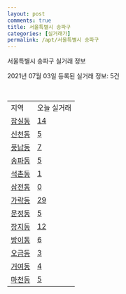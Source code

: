 ```yaml
---
layout: post
comments: true
title: 서울특별시 송파구
categories: [실거래가]
permalink: /apt/서울특별시 송파구
---
```


서울특별시 송파구 실거래 정보

2021년 07월 03일 등록된 실거래 정보: 5건

<script type="text/javascript">
  google.charts.load('current', {'packages':['corechart']});
  google.charts.setOnLoadCallback(drawChart);

  function drawChart() {
    var data = google.visualization.arrayToDataTable([['거래일', '매매', '전월세', '전매'], ['20-07', 554, 1636, 17], ['20-08', 291, 1378, 12], ['20-09', 231, 1000, 6], ['20-10', 237, 1369, 4], ['20-11', 379, 1466, 6], ['20-12', 484, 1612, 13], ['21-01', 265, 1529, 2], ['21-02', 197, 1309, 4], ['21-03', 152, 1337, 2], ['21-04', 207, 1180, 0], ['21-05', 263, 1033, 2], ['21-06', 57, 633, 1]]);

    var options = {
      title: '최근 유형별 거래량 추이',
      legend: { position: 'bottom' }
    };

    var chart = new google.visualization.LineChart(document.getElementById('columnchart_material'));
    chart.draw(data, (options));
  }
</script>

<div id="columnchart_material" style="width: 95%; margin-left: -35px"></div>
<br>
<table class="sortable">
  <tr>
    <td>지역</td>
    <td>오늘 실거래</td>
  </tr>

  
  <tr class="item">
    <td><a href="서울특별시 송파구 잠실동">잠실동</a></td>
    <td><a href="서울특별시 송파구 잠실동">14</a></td>
  </tr>
    

  <tr class="item">
    <td><a href="서울특별시 송파구 신천동">신천동</a></td>
    <td><a href="서울특별시 송파구 신천동">5</a></td>
  </tr>
    

  <tr class="item">
    <td><a href="서울특별시 송파구 풍납동">풍납동</a></td>
    <td><a href="서울특별시 송파구 풍납동">7</a></td>
  </tr>
    

  <tr class="item">
    <td><a href="서울특별시 송파구 송파동">송파동</a></td>
    <td><a href="서울특별시 송파구 송파동">5</a></td>
  </tr>
    

  <tr class="item">
    <td><a href="서울특별시 송파구 석촌동">석촌동</a></td>
    <td><a href="서울특별시 송파구 석촌동">1</a></td>
  </tr>
    

  <tr class="item">
    <td><a href="서울특별시 송파구 삼전동">삼전동</a></td>
    <td><a href="서울특별시 송파구 삼전동">0</a></td>
  </tr>
    

  <tr class="item">
    <td><a href="서울특별시 송파구 가락동">가락동</a></td>
    <td><a href="서울특별시 송파구 가락동">29</a></td>
  </tr>
    

  <tr class="item">
    <td><a href="서울특별시 송파구 문정동">문정동</a></td>
    <td><a href="서울특별시 송파구 문정동">5</a></td>
  </tr>
    

  <tr class="item">
    <td><a href="서울특별시 송파구 장지동">장지동</a></td>
    <td><a href="서울특별시 송파구 장지동">12</a></td>
  </tr>
    

  <tr class="item">
    <td><a href="서울특별시 송파구 방이동">방이동</a></td>
    <td><a href="서울특별시 송파구 방이동">6</a></td>
  </tr>
    

  <tr class="item">
    <td><a href="서울특별시 송파구 오금동">오금동</a></td>
    <td><a href="서울특별시 송파구 오금동">3</a></td>
  </tr>
    

  <tr class="item">
    <td><a href="서울특별시 송파구 거여동">거여동</a></td>
    <td><a href="서울특별시 송파구 거여동">4</a></td>
  </tr>
    

  <tr class="item">
    <td><a href="서울특별시 송파구 마천동">마천동</a></td>
    <td><a href="서울특별시 송파구 마천동">5</a></td>
  </tr>
    


</table>


    